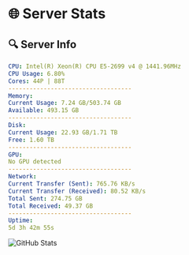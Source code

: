 # 🌐 Server Stats
## 🔍 Server Info
```yaml
CPU: Intel(R) Xeon(R) CPU E5-2699 v4 @ 1441.96MHz
CPU Usage: 6.80%
Cores: 44P | 88T
-----------------------------------
Memory:
Current Usage: 7.24 GB/503.74 GB
Available: 493.15 GB
-----------------------------------
Disk:
Current Usage: 22.93 GB/1.71 TB
Free: 1.60 TB
-----------------------------------
GPU:
No GPU detected
-----------------------------------
Network:
Current Transfer (Sent): 765.76 KB/s
Current Transfer (Received): 80.52 KB/s
Total Sent: 274.75 GB
Total Received: 49.37 GB
-----------------------------------
Uptime:
5d 3h 42m 55s
```
![GitHub Stats](https://img.shields.io/badge/Updated-2025-04-24_20:51:43-blue)
